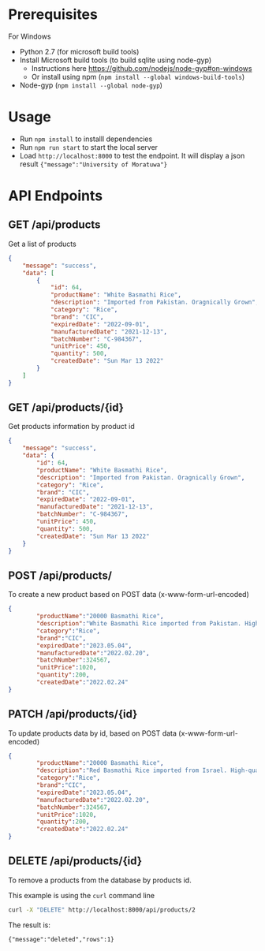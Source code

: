 

# Prerequisites

For Windows

* Python 2.7 (for microsoft build tools)
* Install Microsoft build tools (to build sqlite using node-gyp)
  * Instructions here https://github.com/nodejs/node-gyp#on-windows
  * Or install using npm (`npm install --global windows-build-tools`)
* Node-gyp (`npm install --global node-gyp`)

# Usage

* Run `npm install` to installl dependencies
* Run `npm run start` to start the local server
* Load `http://localhost:8000` to test the endpoint. It will display a json result `{"message":"University of Moratuwa"}`

# API Endpoints

## GET /api/products

Get a list of products

```json
{
    "message": "success",
    "data": [
        {
            "id": 64,
            "productName": "White Basmathi Rice",
            "description": "Imported from Pakistan. Oragnically Grown",
            "category": "Rice",
            "brand": "CIC",
            "expiredDate": "2022-09-01",
            "manufacturedDate": "2021-12-13",
            "batchNumber": "C-984367",
            "unitPrice": 450,
            "quantity": 500,
            "createdDate": "Sun Mar 13 2022"
        }
    ]
}
```

## GET /api/products/{id}

Get products information by product id

```json
{
    "message": "success",
    "data": {
        "id": 64,
        "productName": "White Basmathi Rice",
        "description": "Imported from Pakistan. Oragnically Grown",
        "category": "Rice",
        "brand": "CIC",
        "expiredDate": "2022-09-01",
        "manufacturedDate": "2021-12-13",
        "batchNumber": "C-984367",
        "unitPrice": 450,
        "quantity": 500,
        "createdDate": "Sun Mar 13 2022"
    }
}
```

## POST /api/products/

To create a new product based on POST data (x-www-form-url-encoded)
```json
{
        "productName":"20000 Basmathi Rice",
        "description":"White Basmathi Rice imported from Pakistan. High-quality rice with extra fragrance. Organically grown.",
        "category":"Rice",
        "brand":"CIC",
        "expiredDate":"2023.05.04",
        "manufacturedDate":"2022.02.20",
        "batchNumber":324567,
        "unitPrice":1020,
        "quantity":200,
        "createdDate":"2022.02.24"
}
````


## PATCH /api/products/{id}

To update products data by id, based on POST data (x-www-form-url-encoded)



```json
{
        "productName":"20000 Basmathi Rice",
        "description":"Red Basmathi Rice imported from Israel. High-quality rice with extra fragrance. Organically grown.",
        "category":"Rice",
        "brand":"CIC",
        "expiredDate":"2023.05.04",
        "manufacturedDate":"2022.02.20",
        "batchNumber":324567,
        "unitPrice":1020,
        "quantity":200,
        "createdDate":"2022.02.24"
}
```

## DELETE /api/products/{id}

To remove a products from the database by products id. 

This example is using the `curl` command line


```bash
curl -X "DELETE" http://localhost:8000/api/products/2
```

The result is:

`{"message":"deleted","rows":1}`











